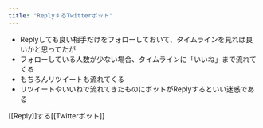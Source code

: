 ```yaml
---
title: "ReplyするTwitterボット"
---
```


- Replyしても良い相手だけをフォローしておいて、タイムラインを見れば良いかと思ってたが
- フォローしている人数が少ない場合、タイムラインに「いいね」まで流れてくる
- もちろんリツイートも流れてくる
- リツイートやいいねで流れてきたものにボットがReplyするといい迷惑である

[[Reply]]する[[Twitterボット]]
